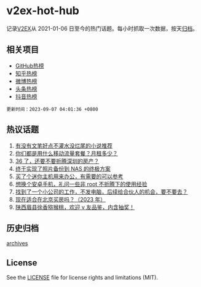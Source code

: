 # v2ex-hot-hub

 记录[V2EX](https://www.v2ex.com/)从 2021-01-06 日至今的热门话题。每小时抓取一次数据，按天[归档](archives)。
 
 ## 相关项目

- [GitHub热榜](https://github.com/it985/github-hot-hub)
- [知乎热榜](https://github.com/it985/zhihu-hot-hub)
- [微博热榜](https://github.com/it985/weibo-hot-hub)
- [头条热榜](https://github.com/it985/toutiao-hot-hub)
- [抖音热榜](https://github.com/it985/douyin-hot-hub)


 `更新时间：2023-09-07 04:01:36 +0800`

## 热议话题

1. [有没有文笔好点不灌水没烂尾的小说推荐](https://www.v2ex.com/t/971268)
1. [你们都是用什么移动流量套餐？月租多少？](https://www.v2ex.com/t/971356)
1. [36 了，还要不要折腾深圳的房产？](https://www.v2ex.com/t/971403)
1. [终于实现了照片备份到 NAS 的终极方案](https://www.v2ex.com/t/971308)
1. [买了个迷你主机用来办公，有需要的可以参考](https://www.v2ex.com/t/971309)
1. [想换个安卓手机，礼问一些非 root 不折腾下的使用经验](https://www.v2ex.com/t/971315)
1. [找到了一个小公司的工作，不发电脑，后续给合伙人的机会，要不要去？](https://www.v2ex.com/t/971375)
1. [现在适合在北京买房吗？（2023 年）](https://www.v2ex.com/t/971346)
1. [陕西眉县徐香猕猴桃，欢迎 v 友品鉴，内含抽奖！](https://www.v2ex.com/t/971348)

## 历史归档

[archives](archives)

## License

See the [LICENSE](LICENSE) file for license rights and limitations (MIT).
